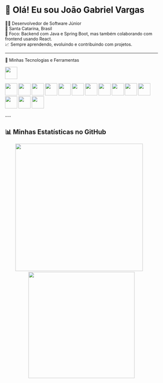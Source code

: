 # 👋 Olá! Eu sou João Gabriel Vargas

🧑‍💻 Desenvolvedor de Software Júnior  
📍 Santa Catarina, Brasil  
🎯 Foco: Backend com Java e Spring Boot, mas também colaborando com frontend usando React.  
📈 Sempre aprendendo, evoluindo e contribuindo com projetos.

---

🧰 Minhas Tecnologias e Ferramentas
<p align="left"> <img src="https://skillicons.dev/icons?i=java,spring,react,html,css,js,junit,mysql,postgres,docker,git,linux,figma,jira" height="40" /> </p> <p align="left"> <img src="https://cdn.jsdelivr.net/gh/tandpfun/skill-icons/icons/Java-Dark.svg" height="40" /> <img src="https://cdn.jsdelivr.net/gh/tandpfun/skill-icons/icons/Spring-Dark.svg" height="40" /> <img src="https://cdn.jsdelivr.net/gh/tandpfun/skill-icons/icons/React-Dark.svg" height="40" /> <img src="https://cdn.jsdelivr.net/gh/tandpfun/skill-icons/icons/HTML.svg" height="40" /> <img src="https://cdn.jsdelivr.net/gh/tandpfun/skill-icons/icons/CSS.svg" height="40" /> <img src="https://cdn.jsdelivr.net/gh/tandpfun/skill-icons/icons/JavaScript.svg" height="40" /> <img src="https://cdn.jsdelivr.net/gh/tandpfun/skill-icons/icons/JUnit-Dark.svg" height="40" /> <img src="https://cdn.jsdelivr.net/gh/tandpfun/skill-icons/icons/MySQL-Dark.svg" height="40" /> <img src="https://cdn.jsdelivr.net/gh/tandpfun/skill-icons/icons/PostgreSQL-Dark.svg" height="40" /> <img src="https://cdn.jsdelivr.net/gh/tandpfun/skill-icons/icons/Docker.svg" height="40" /> <img src="https://cdn.jsdelivr.net/gh/tandpfun/skill-icons/icons/Git.svg" height="40" /> <img src="https://cdn.jsdelivr.net/gh/tandpfun/skill-icons/icons/Linux-Dark.svg" height="40" /> <img src="https://cdn.jsdelivr.net/gh/tandpfun/skill-icons/icons/Figma-Dark.svg" height="40" /> <img src="https://cdn.jsdelivr.net/gh/tandpfun/skill-icons/icons/Jira-Dark.svg" height="40" /> </p>
---

## 📊 Minhas Estatísticas no GitHub

<p align="center">
  <img src="https://github-readme-stats.vercel.app/api?username=vargxrz&show_icons=true&theme=tokyonight&count_private=true" width="420"/>
  &nbsp;&nbsp;&nbsp;
  <img src="https://github-readme-stats.vercel.app/api/top-langs/?username=vargxrz&layout=compact&theme=tokyonight" width="350"/>
</p>

